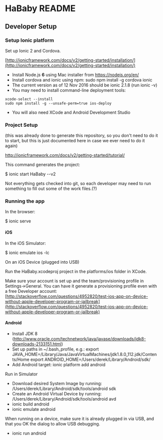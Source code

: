 # HaBaby README

## Developer Setup

### Setup Ionic platform

Set up Ionic 2 and Cordova.

[http://ionicframework.com/docs/v2/getting-started/installation/](http://ionicframework.com/docs/v2/getting-started/installation/)

* Install Node.js **6** using Mac installer from https://nodejs.org/en/
* Install cordova and ionic using npm: sudo npm install -g cordova ionic
* The current version as of 12 Nov 2016 should be ionic 2.1.8 (run ionic -v)
* You may need to install command-line deployment tools:
```
xcode-select --install
sudo npm install -g --unsafe-perm=true ios-deploy
```
* You will also need XCode and Android Development Studio

### Project Setup

(this was already done to generate this repository, so you don't need to do it to start, but this is just documented here in case we ever need to do it again)

http://ionicframework.com/docs/v2/getting-started/tutorial/

This command generates the project:

$ ionic start HaBaby --v2

Not everything gets checked into git, so each developer may need to run something to fill out some of the work files.(?)

### Running the app

In the browser:

$ ionic serve

#### iOS

In the iOS Simulator:

$ ionic emulate ios -lc

On an iOS Device (plugged into USB)

Run the HaBaby.xcodeproj project in the platforms/ios folder in XCode.

Make sure your account is set up and the team/provisioning profile in Settings->General.  You can have it generate a provisioning profile even with a free Developer account: [http://stackoverflow.com/questions/4952820/test-ios-app-on-device-without-apple-developer-program-or-jailbreak](http://stackoverflow.com/questions/4952820/test-ios-app-on-device-without-apple-developer-program-or-jailbreak)

#### Android

* Install JDK 8 (http://www.oracle.com/technetwork/java/javase/downloads/jdk8-downloads-2133151.html)
* Set up paths in ~/.bash_profile, e.g.:
export JAVA_HOME=/Library/Java/JavaVirtualMachines/jdk1.8.0_112.jdk/Contents/Home
export ANDROID_HOME=/Users/derek/Library/Android/sdk/
* Add Android target: ionic platform add android

Run in Simulator
* Download desired System Image by running: /Users/derek/Library/Android/sdk/tools/android sdk
* Create an Android Virtual Device by running: /Users/derek/Library/Android/sdk/tools/android avd
* ionic build android
* ionic emulate android

When running on a device, make sure it is already plugged in via USB, and that you OK the dialog to allow USB debugging.

* ionic run android




